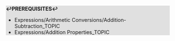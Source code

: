 <div style="margin:2em; background-color: #e0e0e0;">

<strong>↩PREREQUISITES↩</strong>

 * Expressions/Arithmetic Conversions/Addition-Subtraction_TOPIC
 * Expressions/Addition Properties_TOPIC

</div>

